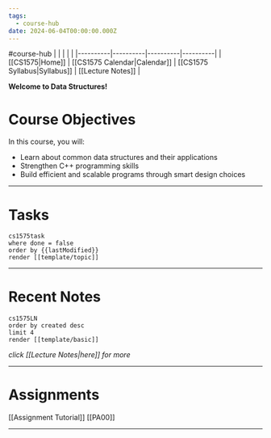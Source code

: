 ```yaml
---
tags:
  - course-hub
date: 2024-06-04T00:00:00.000Z
---
```

 #course-hub
|  |  |  |  |
|----------|----------|----------|----------|
| [[CS1575|Home]] | [[CS1575 Calendar|Calendar]] | [[CS1575 Syllabus|Syllabus]] | [[Lecture Notes]] |

**Welcome to Data Structures!**

# Course Objectives

In this course, you will:
* Learn about common data structures and their applications
* Strengthen C++ programming skills
* Build efficient and scalable programs through smart design choices

---
# Tasks

```query
cs1575task
where done = false
order by {{lastModified}}
render [[template/topic]]
```

---
# Recent Notes

```query
cs1575LN
order by created desc
limit 4
render [[template/basic]]
```
_click [[Lecture Notes|here]] for more_

---
# Assignments

  [[Assignment Tutorial]]
  [[PA00]]

---
